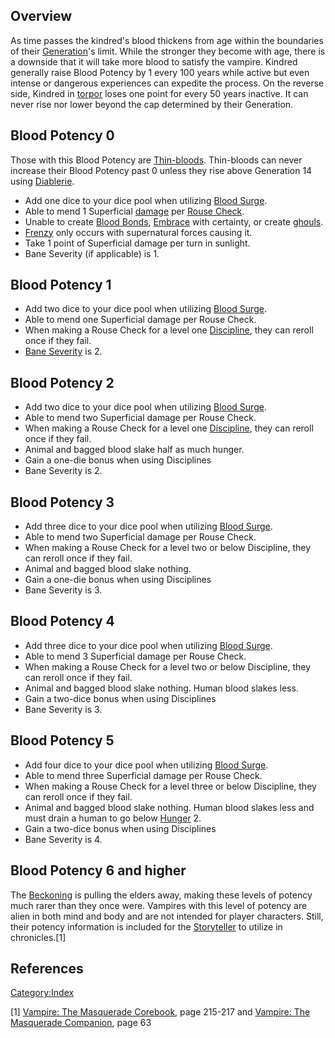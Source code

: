 ## Overview

As time passes the kindred's blood thickens from age within the
boundaries of their
<a href="Generation" class="wikilink" title="Generation">Generation</a>'s
limit. While the stronger they become with age, there is a downside that
it will take more blood to satisfy the vampire. Kindred generally raise
Blood Potency by 1 every 100 years while active but even intense or
dangerous experiences can expedite the process. On the reverse side,
Kindred in <a href="Torpor" class="wikilink" title="torpor">torpor</a>
loses one point for every 50 years inactive. It can never rise nor lower
beyond the cap determined by their Generation.

## Blood Potency 0

Those with this Blood Potency are <a href="Thin-blood" class="wikilink"
title="Thin-bloods">Thin-bloods</a>. Thin-bloods can never increase
their Blood Potency past 0 unless they rise above Generation 14 using
<a href="Diablerie" class="wikilink" title="Diablerie">Diablerie</a>.

- Add one dice to your dice pool when utilizing
  <a href="Blood_Surge" class="wikilink" title="Blood Surge">Blood
  Surge</a>.
- Able to mend 1 Superficial
  <a href="Health" class="wikilink" title="damage">damage</a> per
  <a href="Rouse_Check" class="wikilink" title="Rouse Check">Rouse
  Check</a>.
- Unable to create
  <a href="Blood_Bond" class="wikilink" title="Blood Bonds">Blood
  Bonds</a>,
  <a href="Embrace" class="wikilink" title="Embrace">Embrace</a> with
  certainty, or create
  <a href="Mortals_and_ghouls" class="wikilink" title="ghouls">ghouls</a>.
- <a href="Frenzy" class="wikilink" title="Frenzy">Frenzy</a> only
  occurs with supernatural forces causing it.
- Take 1 point of Superficial damage per turn in sunlight.
- Bane Severity (if applicable) is 1.

## Blood Potency 1

- Add two dice to your dice pool when utilizing
  <a href="Blood_Surge" class="wikilink" title="Blood Surge">Blood
  Surge</a>.
- Able to mend one Superficial damage per Rouse Check.
- When making a Rouse Check for a level one
  <a href="Disciplines" class="wikilink" title="Discipline">Discipline</a>,
  they can reroll once if they fail.
- <a href="Bane#Bane_severity" class="wikilink" title="Bane Severity">Bane
  Severity</a> is 2.

## Blood Potency 2

- Add two dice to your dice pool when utilizing
  <a href="Blood_Surge" class="wikilink" title="Blood Surge">Blood
  Surge</a>.
- Able to mend two Superficial damage per Rouse Check.
- When making a Rouse Check for a level one
  <a href="Disciplines" class="wikilink" title="Discipline">Discipline</a>,
  they can reroll once if they fail.
- Animal and bagged blood slake half as much hunger.
- Gain a one-die bonus when using Disciplines
- Bane Severity is 2.

## Blood Potency 3

- Add three dice to your dice pool when utilizing
  <a href="Blood_Surge" class="wikilink" title="Blood Surge">Blood
  Surge</a>.
- Able to mend two Superficial damage per Rouse Check.
- When making a Rouse Check for a level two or below Discipline, they
  can reroll once if they fail.
- Animal and bagged blood slake nothing.
- Gain a one-die bonus when using Disciplines
- Bane Severity is 3.

## Blood Potency 4

- Add three dice to your dice pool when utilizing
  <a href="Blood_Surge" class="wikilink" title="Blood Surge">Blood
  Surge</a>.
- Able to mend 3 Superficial damage per Rouse Check.
- When making a Rouse Check for a level two or below Discipline, they
  can reroll once if they fail.
- Animal and bagged blood slake nothing. Human blood slakes less.
- Gain a two-dice bonus when using Disciplines
- Bane Severity is 3.

## Blood Potency 5

- Add four dice to your dice pool when utilizing
  <a href="Blood_Surge" class="wikilink" title="Blood Surge">Blood
  Surge</a>.
- Able to mend three Superficial damage per Rouse Check.
- When making a Rouse Check for a level three or below Discipline, they
  can reroll once if they fail.
- Animal and bagged blood slake nothing. Human blood slakes less and
  must drain a human to go below
  <a href="Hunger_system" class="wikilink" title="Hunger">Hunger</a> 2.
- Gain a two-dice bonus when using Disciplines
- Bane Severity is 4.

## Blood Potency 6 and higher

The <a href="Beckoning" class="wikilink" title="Beckoning">Beckoning</a>
is pulling the elders away, making these levels of potency much rarer
than they once were. Vampires with this level of potency are alien in
both mind and body and are not intended for player characters. Still,
their potency information is included for the
<a href="Storyteller" class="wikilink"
title="Storyteller">Storyteller</a> to utilize in chronicles.[1]

## References

<references />

<a href="Category:Index" class="wikilink"
title="Category:Index">Category:Index</a>

[1] <a href="Vampire:_The_Masquerade_Corebook" class="wikilink"
title="Vampire: The Masquerade Corebook">Vampire: The Masquerade
Corebook</a>, page 215-217 and
<a href="Vampire:_The_Masquerade_Companion" class="wikilink"
title="Vampire: The Masquerade Companion">Vampire: The Masquerade
Companion</a>, page 63
